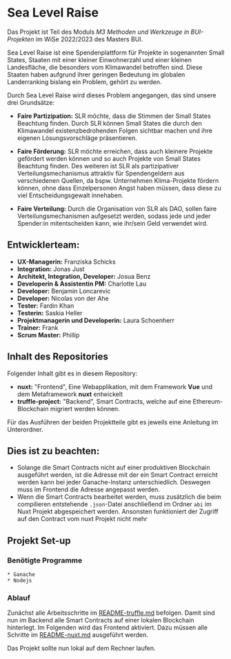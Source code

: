 # Sea Level Raise
Das Projekt ist Teil des Moduls _M3 Methoden und Werkzeuge in BUI-Projekten_ im WiSe 2022/2023 des Masters BUI.

Sea Level Raise ist eine Spendenplattform für Projekte in sogenannten Small States, Staaten mit einer kleiner Einwohnerzahl und einer kleinen Landesfläche, die besonders vom Klimawandel betroffen sind.
Diese Staaten haben aufgrund ihrer geringen Bedeutung im globalen Landerranking bislang ein Problem, gehört zu werden.

Durch Sea Level Raise wird dieses Problem angegangen, das sind unsere drei Grundsätze:

* __Faire Partizipation:__ SLR möchte, dass die Stimmen der Small States Beachtung finden. Durch SLR können Small States die durch den Klimawandel existenzbedrohenden Folgen sichtbar machen und ihre eigenen Lösungsvorschläge präsentieren.

* __Faire Förderung:__ SLR möchte erreichen, dass auch kleinere Projekte gefördert werden können und so auch Projekte von Small States Beachtung finden. Des weiteren ist SLR als partizipativer Verteilungsmechanismus attraktiv für Spendengeldern aus verschiedenen Quellen, da bspw. Unternehmen Klima-Projekte fördern können, ohne dass Einzelpersonen Angst haben müssen, dass diese zu viel Entscheidungsgewalt innehaben.

* __Faire Verteilung:__ Durch die Organisation von SLR als DAO, sollen faire Verteilungsmechanismen aufgesetzt werden, sodass jede und jeder Spender:in mitentscheiden kann, wie ihr/sein Geld verwendet wird.

## Entwicklerteam:
* __UX-Managerin:__ Franziska Schicks
* __Integration:__ Jonas Just
* __Architekt, Integration, Developer:__ Josua Benz
* __Developerin & Assistentin PM:__ Charlotte Lau
* __Developer:__ Benjamin Loncarevic
* __Developer:__ Nicolas von der Ahe
* __Tester:__ Fardin Khan
* __Testerin:__ Saskia Heller
* __Projektmanagerin und Developerin:__ Laura Schoenherr
* __Trainer:__ Frank
* __Scrum Master:__ Phillip

## Inhalt des Repositories
Folgender Inhalt gibt es in diesem Repository:
* __nuxt:__ "Frontend", Eine Webapplikation, mit dem Framework __Vue__ und dem Metaframework __nuxt__ entwickelt
* __truffle-project:__ "Backend", Smart Contracts, welche auf eine Ethereum-Blockchain migriert werden können.

Für das Ausführen der beiden Projektteile gibt es jeweils eine Anleitung im Unterordner.

## Dies ist zu beachten:
* Solange die Smart Contracts nicht auf einer produktiven Blockchain ausgeführt werden, ist die Adresse mit der ein Smart Contract erreicht werden kann bei jeder Ganache-Instanz unterschiedlich. Deswegen muss im Frontend die Adresse angepasst werden.
* Wenn die Smart Contracts bearbeitet werden, muss zusätzlich die beim compilieren entstehende `.json`-Datei anschließend im Ordner `abi` im Nuxt Projekt abgespeichert werden. Ansonsten funktioniert der Zugriff auf den Contract vom nuxt Projekt nicht mehr

## Projekt Set-up
 
 ### Benötigte Programme 
    * Ganache
    * Nodejs
 
 ### Ablauf
 Zunächst alle Arbeitsschritte im 
 [README-truffle.md](./truffle-project/README-truffle.md#smart-contract-lokal-auf-blockchain-ausführen)
 befolgen. Damit sind nun im Backend alle Smart Contracts auf einer lokalen Blockchain hinterlegt. 
 Im Folgenden wird das Frontend aktiviert. Dazu müssen alle Schritte 
 im [README-nuxt.md](./nuxt/README-nuxt.md#How-to-start-the-nuxt-project-on-your-localhost) ausgeführt werden.

Das Projekt sollte nun lokal auf dem Rechner laufen. 
